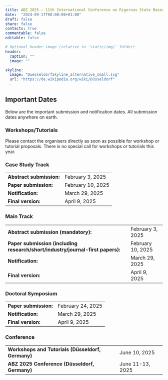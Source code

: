 ```yaml
---
title: ABZ 2025 – 11th International Conference on Rigorous State Based Methods
date:  "2024-09-17T00:00:00+01:00"
draft: false
share: false
contacts: true
commentable: false
editable: false

# Optional header image (relative to `static/img/` folder).
header:
  caption: ""
  image: ""

skyline: 
  image: "DuesseldorfSkyline_alternative_small.svg"
  url: "https://de.wikipedia.org/wiki/Düsseldorf"
---
```


## Important Dates 

Below are the important submission and notification dates.
All submission dates anywhere on earth.

### Workshops/Tutorials

Please contact the organisers directly as soon as possible for workshop or tutorial proposals.
There is no special call for workshops or tutorials this year.


### Case Study Track

|                          |                   |
|--------------------------|-------------------|
| **Abstract submission:** | February 3, 2025  |
| **Paper submission:**    | February 10, 2025 |
| **Notification:**        | March 29, 2025    |
| **Final version:**       | April 9, 2025     |

### Main Track

|                                                                                |                   |
|--------------------------------------------------------------------------------|-------------------|
| **Abstract submission (mandatory):**                                           | February 3, 2025  |
| **Paper submission (including research/short/industry/journal-first papers):** | February 10, 2025 |
| **Notification:**                                                              | March 29, 2025    |
| **Final version:**                                                             | April 9, 2025     |

### Doctoral Symposium

|                       |                   |
|-----------------------|-------------------|
| **Paper submission:** | February 24, 2025 |
| **Notification:**     | March 29, 2025    |
| **Final version:**    | April 9, 2025     |

### Conference

|                                                   |                  |
|---------------------------------------------------|------------------|
| **Workshops and Tutorials (Düsseldorf, Germany)** | June 10, 2025    |
| **ABZ 2025 Conference (Düsseldorf, Germany)**     | June 11-13, 2025 |
